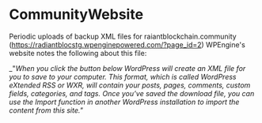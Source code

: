 # CommunityWebsite
Periodic uploads of backup XML files for raiantblockchain.community (https://radiantblocstg.wpenginepowered.com/?page_id=2)
WPEngine's website notes the following about this file:

_"_When you click the button below WordPress will create an XML file for you to save to your computer.
This format, which is called WordPress eXtended RSS or WXR, will contain your posts, pages, comments, custom fields, categories, and tags.
Once you’ve saved the download file, you can use the Import function in another WordPress installation to import the content from this site."_
